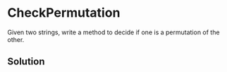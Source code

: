 # CheckPermutation

Given two strings, write a method to decide if one is a permutation of the other.


## Solution
